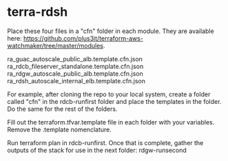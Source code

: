 # terra-rdsh

Place these four files in a "cfn" folder in each module.  They are available here: https://github.com/plus3it/terraform-aws-watchmaker/tree/master/modules.

ra_guac_autoscale_public_alb.template.cfn.json
ra_rdcb_fileserver_standalone.template.cfn.json
ra_rdgw_autoscale_public_alb.template.cfn.json
ra_rdsh_autoscale_internal_elb.template.cfn.json

For example, after cloning the repo to your local system, create a folder called "cfn" in the rdcb-runfirst folder and place the templates in the folder.  Do the same for the rest of the folders.

Fill out the terraform.tfvar.template file in each folder with your variables.  Remove the .template nomenclature.

Run terraform plan in rdcb-runfirst.  Once that is complete, gather the outputs of the stack for use in the next folder: rdgw-runsecond
